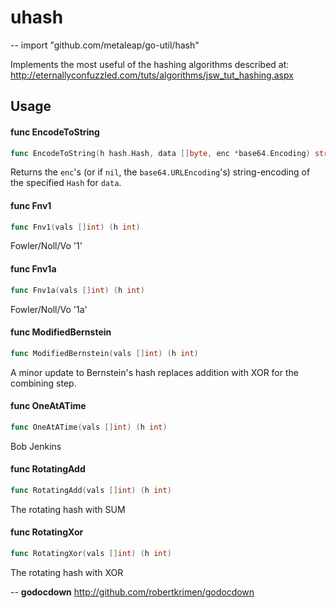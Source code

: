 # uhash
--
    import "github.com/metaleap/go-util/hash"

Implements the most useful of the hashing algorithms described at:
http://eternallyconfuzzled.com/tuts/algorithms/jsw_tut_hashing.aspx

## Usage

#### func  EncodeToString

```go
func EncodeToString(h hash.Hash, data []byte, enc *base64.Encoding) string
```
Returns the `enc`'s (or if `nil`, the `base64.URLEncoding`'s) string-encoding of
the specified `Hash` for `data`.

#### func  Fnv1

```go
func Fnv1(vals []int) (h int)
```
Fowler/Noll/Vo '1'

#### func  Fnv1a

```go
func Fnv1a(vals []int) (h int)
```
Fowler/Noll/Vo '1a'

#### func  ModifiedBernstein

```go
func ModifiedBernstein(vals []int) (h int)
```
A minor update to Bernstein's hash replaces addition with XOR for the combining
step.

#### func  OneAtATime

```go
func OneAtATime(vals []int) (h int)
```
Bob Jenkins

#### func  RotatingAdd

```go
func RotatingAdd(vals []int) (h int)
```
The rotating hash with SUM

#### func  RotatingXor

```go
func RotatingXor(vals []int) (h int)
```
The rotating hash with XOR

--
**godocdown** http://github.com/robertkrimen/godocdown